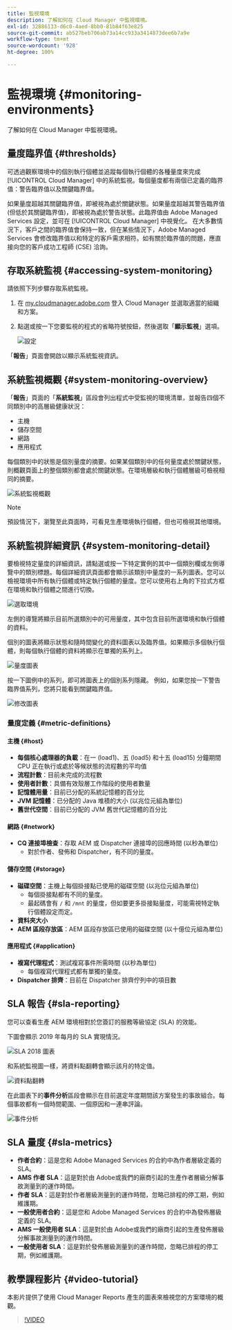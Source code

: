 ```yaml
---
title: 監視環境
description: 了解如何在 Cloud Manager 中監視環境。
exl-id: 32886133-d6c0-4aed-8bb0-81b84f63e825
source-git-commit: ab527beb706ab73a14cc933a3414873dee6b7a9e
workflow-type: tm+mt
source-wordcount: '928'
ht-degree: 100%

---
```



# 監視環境 {#monitoring-environments}

了解如何在 Cloud Manager 中監視環境。

## 量度臨界值 {#thresholds}

可透過觀察環境中的個別執行個體並追蹤每個執行個體的各種量度來完成 [!UICONTROL Cloud Manager] 中的系統監視。每個量度都有兩個已定義的臨界值：警告臨界值以及關鍵臨界值。

如果量度超越其關鍵臨界值，即被視為處於關鍵狀態。如果量度超越其警告臨界值 (但低於其關鍵臨界值)，即被視為處於警告狀態。此臨界值由 Adobe Managed Services 設定，並可在 [!UICONTROL Cloud Manager] 中視覺化。 在大多數情況下，客戶之間的臨界值會保持一致，但在某些情況下，Adobe Managed Services 會修改臨界值以和特定的客戶需求相符。如有關於臨界值的問題，應直接向您的客戶成功工程師 (CSE) 洽詢。

## 存取系統監視 {#accessing-system-monitoring}

請依照下列步驟存取系統監視。

1. 在 [my.cloudmanager.adobe.com](https://my.cloudmanager.adobe.com) 登入 Cloud Manager 並選取適當的組織和方案。

1. 點選或按一下您要監視的程式的省略符號按鈕，然後選取「**顯示監視**」選項。

   ![設定](/help/assets/first-timea1.png)

「**報告**」頁面會開啟以顯示系統監視資訊。

## 系統監視概觀 {#system-monitoring-overview}

「**報告**」頁面的「**系統監視**」區段會列出程式中受監視的環境清單，並報告四個不同類別中的高層級健康狀況：

* 主機
* 儲存空間
* 網路
* 應用程式

每個類別中的狀態是個別量度的摘要。如果某個類別中的任何量度處於關鍵狀態，則概觀頁面上的整個類別都會處於關鍵狀態。在環境層級和執行個體層級可檢視相同的摘要。

![系統監視概觀](/help/assets/System-Monitoring-Reports.png)

>[!NOTE]
>
>預設情況下，瀏覽至此頁面時，可看見生產環境執行個體，但也可檢視其他環境。

## 系統監視詳細資訊 {#system-monitoring-detail}

要檢視特定量度的詳細資訊，請點選或按一下特定實例的其中一個類別欄或左側導覽中的類別標題。每個詳細資訊頁面都會顯示該類別中量度的一系列圖表。您可以檢視環境中所有執行個體或特定執行個體的量度。您可以使用右上角的下拉式方框在環境和執行個體之間進行切換。

![選取環境](/help/assets/System_Monitoring1.png)

左側的導覽將顯示目前所選類別中的可用量度，其中包含目前所選環境和執行個體的資料。

個別的圖表將顯示狀態和隨時間變化的資料圖表以及臨界值。如果顯示多個執行個體，則每個執行個體的資料將顯示在單獨的系列上。

![量度圖表](/help/assets/Monitoring_Graphs1.png)

按一下圖例中的系列，即可將圖表上的個別系列隱藏。
例如，如果您按一下警告臨界值系列，您將只能看到關鍵臨界值。

![修改圖表](/help/assets/Monitoring_Graphs2.png)

### 量度定義 {#metric-definitions}

#### 主機 {#host}

* **每個核心處理器的負載**：在一 (load1)、五 (load5) 和十五 (load15) 分鐘期間 CPU 正在執行或處於等候狀態的流程數的平均值
* **流程計數**：目前未完成的流程數
* **使用者計數**：具備有效殼層工作階段的使用者數量
* **記憶體用量**：目前已分配的系統記憶體的百分比
* **JVM 記憶體**：已分配的 Java 堆積的大小 (以兆位元組為單位)
* **舊世代空間**：目前已分配的 JVM 舊世代記憶體的百分比

#### 網路 {#network}

* **CQ 連接埠檢查**：存取 AEM 或 Dispatcher 連接埠的回應時間 (以秒為單位)
   * 對於作者、發佈和 Dispatcher，有不同的量度。

#### 儲存空間 {#storage}

* **磁碟空間**：主機上每個掛接點已使用的磁碟空間 (以兆位元組為單位)
   * 每個掛接點都有不同的量度。
   * 最起碼會有 `/` 和 `/mnt` 的量度，但如要更多掛接點量度，可能需視特定執行個體設定而定。
* **資料夾大小**
* **AEM 區段存放區**：AEM 區段存放區已使用的磁碟空間 (以十億位元組為單位)

#### 應用程式 {#application}

* **複寫代理程式**：測試複寫事件所需時間 (以秒為單位)
   * 每個複寫代理程式都有單獨的量度。
* **Dispatcher 排齊**：目前在 Dispatcher 排齊佇列中的項目數

## SLA 報告 {#sla-reporting}

您可以查看生產 AEM 環境相對於您簽訂的服務等級協定 (SLA) 的效能。

下圖會顯示 2019 年每月的 SLA 實現情況。

![SLA 2018 圖表](/help/assets/SLA-Reports-one.png)

和系統監視圖一樣，將資料點翻轉會顯示該月的特定值。

![資料點翻轉](/help/assets/SLA-Reports-two.png)

在此圖表下的&#x200B;**事件分析**&#x200B;區段會顯示在目前選定年度期間該方案發生的事故組合。每個事故都有一個時間範圍、一個原因和一連串評論。

![事件分析](/help/assets/sla-reporting3.png)

## SLA 量度 {#sla-metrics}

* **作者合約**：這是您和 Adobe&#x200B; Managed Services 的合約中為作者層級定義的 SLA。
* **AMS 作者 SLA**：這是對於由 Adobe&#x200B; 或我們的廠商引起的生產作者層級分解事故測量到的運作時間。
* **作者 SLA**：這是對於作者層級測量到的運作時間，忽略已排程的停工期，例如維護期。
* **一般使用者合約**：這是您和 Adobe&#x200B; Managed Services 的合約中為發佈層級定義的 SLA。
* **AMS 一般使用者 SLA**：這是對於由 Adobe&#x200B; 或我們的廠商引起的生產發佈層級分解事故測量到的運作時間。
* **一般使用者 SLA**：這是對於發佈層級測量到的運作時間，忽略已排程的停工期，例如維護期。

## 教學課程影片 {#video-tutorial}

本影片提供了使用 Cloud Manager Reports 產生的圖表來檢視您的方案環境的概觀。

>[!VIDEO](https://video.tv.adobe.com/v/26315/)
